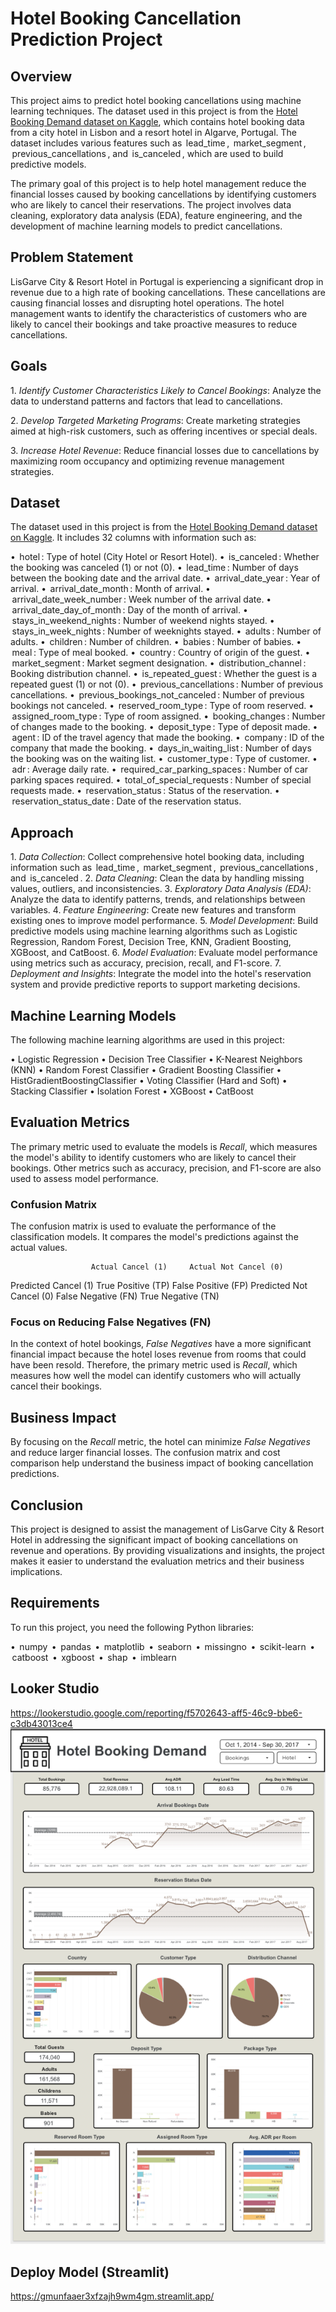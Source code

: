 # Hotel Booking Cancellation Prediction Project

## Overview

This project aims to predict hotel booking cancellations using machine learning techniques. The dataset used in this project is from the [Hotel Booking Demand dataset on Kaggle](https://www.kaggle.com/datasets/jessemostipak/hotel-booking-demand/data), which contains hotel booking data from a city hotel in Lisbon and a resort hotel in Algarve, Portugal. The dataset includes various features such as ⁠ lead_time ⁠, ⁠ market_segment ⁠, ⁠ previous_cancellations ⁠, and ⁠ is_canceled ⁠, which are used to build predictive models.

The primary goal of this project is to help hotel management reduce the financial losses caused by booking cancellations by identifying customers who are likely to cancel their reservations. The project involves data cleaning, exploratory data analysis (EDA), feature engineering, and the development of machine learning models to predict cancellations.

## Problem Statement

LisGarve City & Resort Hotel in Portugal is experiencing a significant drop in revenue due to a high rate of booking cancellations. These cancellations are causing financial losses and disrupting hotel operations. The hotel management wants to identify the characteristics of customers who are likely to cancel their bookings and take proactive measures to reduce cancellations.

## Goals

1.⁠ ⁠*Identify Customer Characteristics Likely to Cancel Bookings*: Analyze the data to understand patterns and factors that lead to cancellations.

2.⁠ ⁠*Develop Targeted Marketing Programs*: Create marketing strategies aimed at high-risk customers, such as offering incentives or special deals.

3.⁠ ⁠*Increase Hotel Revenue*: Reduce financial losses due to cancellations by maximizing room occupancy and optimizing revenue management strategies.

## Dataset

The dataset used in this project is from the [Hotel Booking Demand dataset on Kaggle](https://www.kaggle.com/datasets/jessemostipak/hotel-booking-demand/data). It includes 32 columns with information such as:

•⁠  ⁠⁠ hotel ⁠: Type of hotel (City Hotel or Resort Hotel).
•⁠  ⁠⁠ is_canceled ⁠: Whether the booking was canceled (1) or not (0).
•⁠  ⁠⁠ lead_time ⁠: Number of days between the booking date and the arrival date.
•⁠  ⁠⁠ arrival_date_year ⁠: Year of arrival.
•⁠  ⁠⁠ arrival_date_month ⁠: Month of arrival.
•⁠  ⁠⁠ arrival_date_week_number ⁠: Week number of the arrival date.
•⁠  ⁠⁠ arrival_date_day_of_month ⁠: Day of the month of arrival.
•⁠  ⁠⁠ stays_in_weekend_nights ⁠: Number of weekend nights stayed.
•⁠  ⁠⁠ stays_in_week_nights ⁠: Number of weeknights stayed.
•⁠  ⁠⁠ adults ⁠: Number of adults.
•⁠  ⁠⁠ children ⁠: Number of children.
•⁠  ⁠⁠ babies ⁠: Number of babies.
•⁠  ⁠⁠ meal ⁠: Type of meal booked.
•⁠  ⁠⁠ country ⁠: Country of origin of the guest.
•⁠  ⁠⁠ market_segment ⁠: Market segment designation.
•⁠  ⁠⁠ distribution_channel ⁠: Booking distribution channel.
•⁠  ⁠⁠ is_repeated_guest ⁠: Whether the guest is a repeated guest (1) or not (0).
•⁠  ⁠⁠ previous_cancellations ⁠: Number of previous cancellations.
•⁠  ⁠⁠ previous_bookings_not_canceled ⁠: Number of previous bookings not canceled.
•⁠  ⁠⁠ reserved_room_type ⁠: Type of room reserved.
•⁠  ⁠⁠ assigned_room_type ⁠: Type of room assigned.
•⁠  ⁠⁠ booking_changes ⁠: Number of changes made to the booking.
•⁠  ⁠⁠ deposit_type ⁠: Type of deposit made.
•⁠  ⁠⁠ agent ⁠: ID of the travel agency that made the booking.
•⁠  ⁠⁠ company ⁠: ID of the company that made the booking.
•⁠  ⁠⁠ days_in_waiting_list ⁠: Number of days the booking was on the waiting list.
•⁠  ⁠⁠ customer_type ⁠: Type of customer.
•⁠  ⁠⁠ adr ⁠: Average daily rate.
•⁠  ⁠⁠ required_car_parking_spaces ⁠: Number of car parking spaces required.
•⁠  ⁠⁠ total_of_special_requests ⁠: Number of special requests made.
•⁠  ⁠⁠ reservation_status ⁠: Status of the reservation.
•⁠  ⁠⁠ reservation_status_date ⁠: Date of the reservation status.

## Approach

1.⁠ ⁠*Data Collection*: Collect comprehensive hotel booking data, including information such as ⁠ lead_time ⁠, ⁠ market_segment ⁠, ⁠ previous_cancellations ⁠, and ⁠ is_canceled ⁠.
2.⁠ ⁠*Data Cleaning*: Clean the data by handling missing values, outliers, and inconsistencies.
3.⁠ ⁠*Exploratory Data Analysis (EDA)*: Analyze the data to identify patterns, trends, and relationships between variables.
4.⁠ ⁠*Feature Engineering*: Create new features and transform existing ones to improve model performance.
5.⁠ ⁠*Model Development*: Build predictive models using machine learning algorithms such as Logistic Regression, Random Forest, Decision Tree, KNN, Gradient Boosting, XGBoost, and CatBoost.
6.⁠ ⁠*Model Evaluation*: Evaluate model performance using metrics such as accuracy, precision, recall, and F1-score.
7.⁠ ⁠*Deployment and Insights*: Integrate the model into the hotel's reservation system and provide predictive reports to support marketing decisions.

## Machine Learning Models

The following machine learning algorithms are used in this project:

•⁠  ⁠Logistic Regression
•⁠  ⁠Decision Tree Classifier
•⁠  ⁠K-Nearest Neighbors (KNN)
•⁠  ⁠Random Forest Classifier
•⁠  ⁠Gradient Boosting Classifier
•⁠  ⁠HistGradientBoostingClassifier
•⁠  ⁠Voting Classifier (Hard and Soft)
•⁠  ⁠Stacking Classifier
•⁠  ⁠Isolation Forest
•⁠  ⁠XGBoost
•⁠  ⁠CatBoost

## Evaluation Metrics

The primary metric used to evaluate the models is *Recall*, which measures the model's ability to identify customers who are likely to cancel their bookings. Other metrics such as accuracy, precision, and F1-score are also used to assess model performance.

### Confusion Matrix

The confusion matrix is used to evaluate the performance of the classification models. It compares the model's predictions against the actual values.


                      Actual Cancel (1)     Actual Not Cancel (0)
Predicted Cancel (1)      True Positive (TP)      False Positive (FP)
Predicted Not Cancel (0) False Negative (FN)     True Negative (TN)


### Focus on Reducing False Negatives (FN)

In the context of hotel bookings, *False Negatives* have a more significant financial impact because the hotel loses revenue from rooms that could have been resold. Therefore, the primary metric used is *Recall*, which measures how well the model can identify customers who will actually cancel their bookings.

## Business Impact

By focusing on the *Recall* metric, the hotel can minimize *False Negatives* and reduce larger financial losses. The confusion matrix and cost comparison help understand the business impact of booking cancellation predictions.

## Conclusion

This project is designed to assist the management of LisGarve City & Resort Hotel in addressing the significant impact of booking cancellations on revenue and operations. By providing visualizations and insights, the project makes it easier to understand the evaluation metrics and their business implications.

## Requirements

To run this project, you need the following Python libraries:

•⁠  ⁠⁠ numpy ⁠
•⁠  ⁠⁠ pandas ⁠
•⁠  ⁠⁠ matplotlib ⁠
•⁠  ⁠⁠ seaborn ⁠
•⁠  ⁠⁠ missingno ⁠
•⁠  ⁠⁠ scikit-learn ⁠
•⁠  ⁠⁠ catboost ⁠
•⁠  ⁠⁠ xgboost ⁠
•⁠  ⁠⁠ shap ⁠
•⁠  ⁠⁠ imblearn ⁠

## Looker Studio

https://lookerstudio.google.com/reporting/f5702643-aff5-46c9-bbe6-c3db43013ce4
![Hotel Booking Demand](LookerStudio.png)


## Deploy Model (Streamlit)

https://gmunfaaer3xfzajh9wm4gm.streamlit.app/
